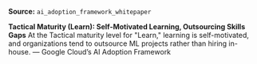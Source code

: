 **Source:** `ai_adoption_framework_whitepaper`

**Tactical Maturity (Learn): Self-Motivated Learning, Outsourcing Skills Gaps**
At the Tactical maturity level for "Learn," learning is self-motivated, and organizations tend to outsource ML projects rather than hiring in-house. — Google Cloud’s AI Adoption Framework
